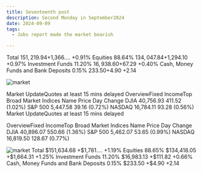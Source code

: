 ```yaml
---
title: Seventeenth post
description: Second Monday in September2024
date: 2024-09-09
tags:
  - Jobs report made the market bearish

---
```

Total
$151,219.94
+$1,366.... +0.91%
Equities
88.64%
$134,047.84
+$1,294.10 +0.97%
Investment Funds
11.20%
$16,938.60
+$67.29 +0.40%
Cash, Money Funds and Bank Deposits
0.15%
$233.50
+$4.90 +2.14

<img src="/img/image17.png" alt="market"/>

Market UpdateQuotes at least 15 mins delayed
OverviewFixed IncomeTop Broad Market Indices
Name	Price	Day Change
DJIA	40,756.93	 411.52 (1.02%)
S&P 500	5,447.58	 39.16 (0.72%)
NASDAQ	16,784.11	 93.28 (0.56%)
Market UpdateQuotes at least 15 mins delayed

OverviewFixed IncomeTop Broad Market Indices
Name	Price	Day Change
DJIA	40,896.07	 550.66 (1.36%)
S&P 500	5,462.07	 53.65 (0.99%)
NASDAQ	16,819.50	 128.67 (0.77%)

<img src="/img/image17.1.png" alt="market"/>
Total
$151,634.68
+$1,781.... +1.19%
Equities
88.65%
$134,418.05
+$1,664.31 +1.25%
Investment Funds
11.20%
$16,983.13
+$111.82 +0.66%
Cash, Money Funds and Bank Deposits
0.15%
$233.50
+$4.90 +2.14
